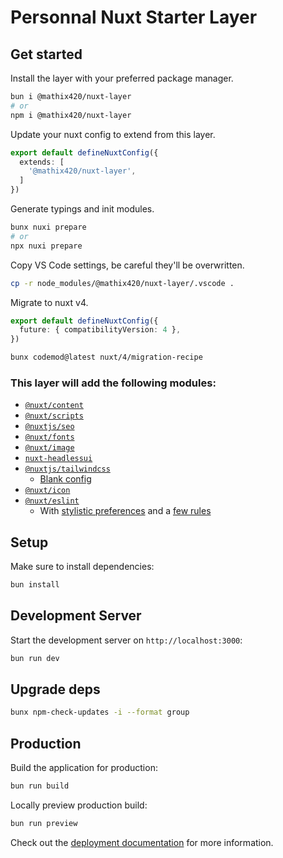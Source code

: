 # Personnal Nuxt Starter Layer

## Get started

Install the layer with your preferred package manager.
```bash
bun i @mathix420/nuxt-layer
# or
npm i @mathix420/nuxt-layer
```

Update your nuxt config to extend from this layer.
```ts
export default defineNuxtConfig({
  extends: [
    '@mathix420/nuxt-layer',
  ]
})
```

Generate typings and init modules.
```bash
bunx nuxi prepare
# or
npx nuxi prepare
```

Copy VS Code settings, be careful they'll be overwritten.
```bash
cp -r node_modules/@mathix420/nuxt-layer/.vscode .
```

Migrate to nuxt v4.
```ts
export default defineNuxtConfig({
  future: { compatibilityVersion: 4 },
})
```

```bash
bunx codemod@latest nuxt/4/migration-recipe
```

### This layer will add the following modules:

- [`@nuxt/content`](https://nuxt.com/modules/content)
- [`@nuxt/scripts`](https://nuxt.com/modules/scripts)
- [`@nuxtjs/seo`](https://nuxt.com/modules/seo)
- [`@nuxt/fonts`](https://nuxt.com/modules/fonts)
- [`@nuxt/image`](https://nuxt.com/modules/image)
- [`nuxt-headlessui`](https://nuxt.com/modules/headlessui)
- [`@nuxtjs/tailwindcss`](https://nuxt.com/modules/tailwindcss)
  - [Blank config](/tailwind.config.mjs)
- [`@nuxt/icon`](https://nuxt.com/modules/icon)
- [`@nuxt/eslint`](https://nuxt.com/modules/eslint)
  - With [stylistic preferences](/nuxt.config.ts) and a [few rules](/eslint.config.mjs)

## Setup

Make sure to install dependencies:

```bash
bun install
```

## Development Server

Start the development server on `http://localhost:3000`:

```bash
bun run dev
```

## Upgrade deps

```bash
bunx npm-check-updates -i --format group
```

## Production

Build the application for production:

```bash
bun run build
```

Locally preview production build:

```bash
bun run preview
```

Check out the [deployment documentation](https://nuxt.com/docs/getting-started/deployment) for more information.
